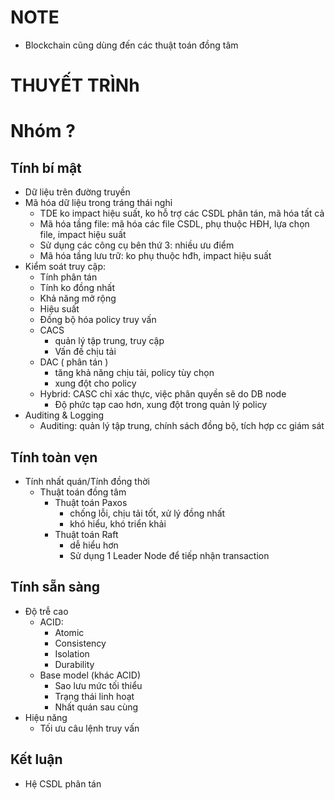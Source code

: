 # NOTE

- Blockchain cũng dùng đến các thuật toán đồng tâm

# THUYẾT TRÌNh

# Nhóm ?

## Tính bí mật

- Dữ liệu trên đường truyền
- Mã hóa dữ liệu trong tráng thái nghỉ
  - TDE ko impact hiệu suất, ko hỗ trợ các CSDL phân tán, mã hóa tất cả
  - Mã hóa tầng file: mã hóa các file CSDL, phụ thuộc HĐH, lựa chọn file, impact hiệu suất
  - Sử dụng các công cụ bên thứ 3: nhiều ưu điểm
  - Mã hóa tầng lưu trữ: ko phụ thuộc hđh, impact hiệu suất
- Kiểm soát truy cập:
  - Tính phân tán
  - Tính ko đồng nhất
  - Khả năng mở rộng
  - Hiệu suất
  - Đồng bộ hóa policy truy vấn
  - CACS
    - quản lý tập trung, truy cập
    - Vấn đề chịu tải
  - DAC ( phân tán )
    - tăng khả năng chịu tải, policy tùy chọn
    - xung đột cho policy
  - Hybrid: CASC chỉ xác thực, việc phân quyền sẽ do DB node
    - Độ phức tạp cao hơn, xung đột trong quản lý policy
- Auditing & Logging
  - Auditing: quản lý tập trung, chính sách đồng bộ, tích hợp cc giám sát

## Tính toàn vẹn

- Tính nhất quán/Tính đồng thời
  - Thuật toán đồng tâm
    - Thuật toán Paxos
      - chống lỗi, chịu tải tốt, xử lý đồng nhất
      - khó hiểu, khó triển khải
    - Thuật toán Raft
      - dễ hiểu hơn
      - Sử dụng 1 Leader Node để tiếp nhận transaction

## Tính sẵn sàng

- Độ trễ cao
  - ACID:
    - Atomic
    - Consistency
    - Isolation
    - Durability
  - Base model (khác ACID)
    - Sao lưu mức tối thiểu
    - Trạng thái linh hoạt
    - Nhất quán sau cùng
- Hiệu năng
  - Tối ưu câu lệnh truy vấn

## Kết luận

- Hệ CSDL phân tán
